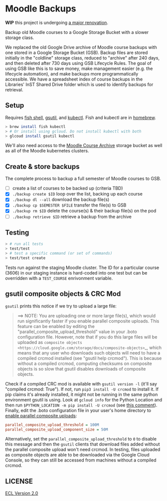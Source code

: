 # Moodle Backups

**WIP** this project is undergoing [a major renovation](https://github.com/cca/moodle-backups/projects/1).

Backup old Moodle courses to a Google Storage Bucket with a slower storage class.

We replaced the old Google Drive archive of Moodle course backups with one stored in a Google Storage Bucket (GSB). Backup files are stored initially in the "coldline" storage class, reduced to "archive" after 240 days, and then deleted after 730 days using GSB Lifecycle Rules. The goal of using GSB like this is to save money, make management easier (e.g. the lifecycle automation), and make backups more programmatically accessible. We have a spreadsheet index of course backups in the Libraries' InST Shared Drive folder which is used to identify backups for retrieval.

## Setup

Requires [fish shell](https://fishshell.com/), [gsutil](https://cloud.google.com/storage/docs/gsutil_install), and [kubectl](https://kubernetes.io/docs/reference/kubectl/). Fish and kubectl are in [homebrew](https://brew.sh).

```sh
> brew install fish kubectl
> # Or install using gcloud. Do not install kubectl with both
> glcoud install gsutil kubectl
```

We'll also need access to the [Moodle Course Archive](https://console.cloud.google.com/storage/browser/moodle-course-archive;tab=objects?project=cca-web-0) storage bucket as well as all of the Moodle kubernetes clusters.

## Create & store backups

The complete process to backup a full semester of Moodle courses to GSB.

- [ ] create a list of courses to be backed up (criteria TBD)
- [x] `./backup create $ID` loop over the list, backing up each course
- [x] `./backup dl --all` download the backup file(s)
- [x] `./backup cp $SEMESTER $FILE` transfer the file(s) to GSB
- [x] `./backup rm $ID` delete the course(s) & their backup file(s) on the pod
- [ ] `./backup retrieve $ID` retrieve a backup from the archive

## Testing

```sh
> # run all tests
> test/test
> # test a specific command (or set of commands)
> test/test create
```

Tests run against the staging Moodle cluster. The ID for a particular course (3606) in our staging instance is hard-coded into one test but can be overridden with a `TEST_COURSE` enrivonment variable.

## gsutil composite objects & CRC Mod

`gsutil` prints this notice if we try to upload a large file:

> ==> NOTE: You are uploading one or more large file(s), which would run significantly faster if you enable parallel composite uploads. This feature can be enabled by editing the  "parallel_composite_upload_threshold" value in your .boto configuration file. However, note that if you do this large files will be uploaded as `composite objects <https://cloud.google.com/storage/docs/composite-objects>`_, which means that any user who downloads such objects will need to have a compiled crcmod installed (see "gsutil help crcmod"). This is because without a compiled crcmod, computing checksums on composite objects is so slow that gsutil disables downloads of composite objects.

Check if a compiled CRC mod is available with `gsutil version -l` (it'll say "compiled crcmod: True"). If not, run `pip3 install -U crcmod` to install it. If pip claims it's already installed, it might not be running in the same python environment gsutil is using. Look at `gcloud info` for the Python Location and then run `$PYTHON_LOCATION -m pip install -U crcmod` (see [this comment](https://github.com/GoogleCloudPlatform/gsutil/issues/1123#issuecomment-772588861)). Finally, edit the .boto configuration file in your user's home directory to [enable parallel composite uploads](https://cloud.google.com/storage/docs/uploads-downloads#parallel-composite-uploads):

```ini
parallel_composite_upload_threshold = 100M
parallel_composite_upload_component_size = 50M
```

Alternatively, set the `parallel_composite_upload_threshold` to `0` to disable this message and then the `gsutil` clients that download files added without the parallel composite upload won't need crcmod. In testing, files uploaded as composite objects are able to be downloaded via the Google Cloud Console, so they can still be accessed from machines without a compiled crcmod.

## LICENSE

[ECL Version 2.0](https://opensource.org/licenses/ECL-2.0)
